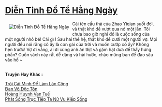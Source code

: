 <a href="https://truyentiki.com/dien-tinh-do-te-hang-ngay.30414/" title="Diễn Tinh Đồ Tể Hằng Ngày"><h1>Diễn Tinh Đồ Tể Hằng Ngày</h1></a><div style="display:table"><img align="right" style="float: left; padding: 10px;" src="https://truyentiki.com/a/img/str/src/30414.jpg" alt="Diễn Tinh Đồ Tể Hằng Ngày">Cái tên cẩu thả của Zhao Yiqian suốt đời, và thật khó để vượt qua nó một lần. Tôi chưa bao giờ nghĩ đó là cuộc sống của một người nhỏ bé! Cái gì ! Sau hai thế hệ, thật khó để cưới một người vợ. Mọi người đều nói rằng cô ấy là con gái của trời và muốn cướp cô ấy? Không hẹn trước! Vợ đi vắng, ai đi cùng anh ăn thịt và gặm hạt dưa để thấy hưng phấn? Cuốn sách này rất dễ dàng và hài hước, chào mừng bạn để đào sâu vào hố ~</div><p><br><b>Truyện Hay Khác :</b></p><a href="https://truyentiki.com/troi-cai-minh-de-lam-lao-cong.30413/" alt="Trói Cái Minh Đế Làm Lão Công">Trói Cái Minh Đế Làm Lão Công</a><br/><a href="https://github.com/nownovels/top500/tree/master/truyenhay/33606/" alt="Đan Võ Độc Tôn">Đan Võ Độc Tôn</a><br/><a href="https://truyentiki.wordpress.com/2020/06/08/hoang-huynh-van-tue/" alt="Hoàng Huynh Vạn Tuế">Hoàng Huynh Vạn Tuế</a><br/><a href="https://github.com/nownovels/truyenhay/tree/master/truyenhay/30542/README.md" alt="Phát Sóng Trực Tiếp Ta Nữ Vu Kiếp Sống">Phát Sóng Trực Tiếp Ta Nữ Vu Kiếp Sống</a><br/>